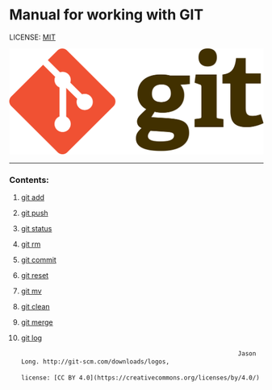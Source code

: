 # Manual for working with GIT

LICENSE: [MIT](license.md)

![](./Git-logo.png)


---
### Contents:
1. [git add](./add.md)
2. [git push](./push.md) 
3. [git status](./status.md)
4. [git rm](./rm.md)
5. [git commit](./commit.md)
6. [git reset](./reset.md)
7. [git mv](./mv.md)
8. [git clean](./clean.md)
9. [git merge](./merge.md)
10. [git log](./log.md)




                                                                    Jason Long. http://git-scm.com/downloads/logos,
                                                                    license: [CC BY 4.0](https://creativecommons.org/licenses/by/4.0/)